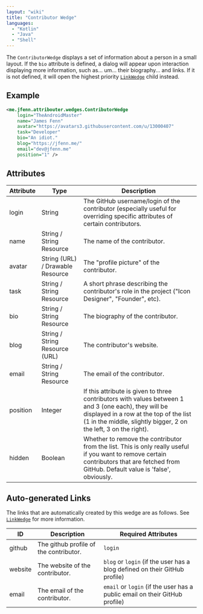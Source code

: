 ```yaml
---
layout: "wiki"
title: "Contributor Wedge"
languages: 
  - "Kotlin"
  - "Java"
  - "Shell"
---
```


The `ContributorWedge` displays a set of information about a person in a small layout. If the `bio` attribute is defined, a dialog will appear upon interaction displaying more information, such as... um... their biography... and links. If it is not defined, it will open the highest priority [`LinkWedge`](LinkWedge) child instead.

## Example

```xml
<me.jfenn.attribouter.wedges.ContributorWedge
    login="TheAndroidMaster"
    name="James Fenn"
    avatar="https://avatars3.githubusercontent.com/u/13000407"
    task="Developer"
    bio="An idiot."
    blog="https://jfenn.me/"
    email="dev@jfenn.me"
    position="1" />
```

## Attributes

|Attribute|Type|Description|
|-----|-----|-----|
|login|String|The GitHub username/login of the contributor (especially useful for overriding specific attributes of certain contributors.|
|name|String / String Resource|The name of the contributor.|
|avatar|String (URL) / Drawable Resource|The "profile picture" of the contributor.|
|task|String / String Resource|A short phrase describing the contributor's role in the project ("Icon Designer", "Founder", etc).|
|bio|String / String Resource|The biography of the contributor.|
|blog|String / String Resource (URL)|The contributor's website.|
|email|String / String Resource|The email of the contributor.|
|position|Integer|If this attribute is given to three contributors with values between 1 and 3 (one each), they will be displayed in a row at the top of the list (1 in the middle, slightly bigger, 2 on the left, 3 on the right).|
|hidden|Boolean|Whether to remove the contributor from the list. This is only really useful if you want to remove certain contributors that are fetched from GitHub. Default value is 'false', obviously.|

## Auto-generated Links

The links that are automatically created by this wedge are as follows. See [`LinkWedge`](LinkWedge) for more information.

|ID|Description|Required Attributes|
|-----|-----|-----|
|github|The github profile of the contributor.|`login`|
|website|The website of the contributor.|`blog` or `login` (if the user has a blog defined on their GitHub profile)|
|email|The email of the contributor.|`email` or `login` (if the user has a public email on their GitHub profile)|
